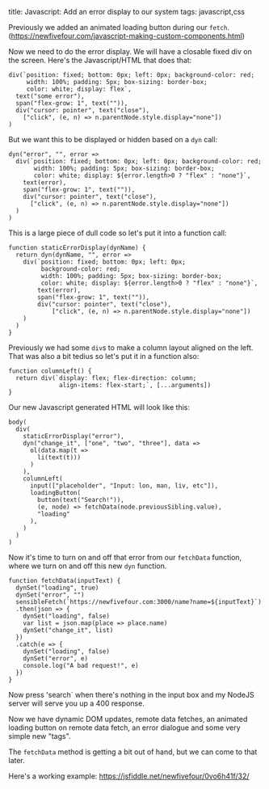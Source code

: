title: Javascript: Add an error display to our system
tags: javascript,css

Previously we added an animated loading button during our `fetch`. (https://newfivefour.com/javascript-making-custom-components.html)

Now we need to do the error display. We will have a closable fixed div on the screen. Here's the Javascript/HTML that does that:

```
div(`position: fixed; bottom: 0px; left: 0px; background-color: red;
     width: 100%; padding: 5px; box-sizing: border-box; 
     color: white; display: flex`, 
  text("some error"),
  span("flex-grow: 1", text("")),
  div("cursor: pointer", text("close"),
    ["click", (e, n) => n.parentNode.style.display="none"])
)
```

But we want this to be displayed or hidden based on a `dyn` call:

```
dyn("error", "", error => 
  div(`position: fixed; bottom: 0px; left: 0px; background-color: red;
       width: 100%; padding: 5px; box-sizing: border-box; 
       color: white; display: ${error.length>0 ? "flex" : "none"}`, 
    text(error),
    span("flex-grow: 1", text("")),
    div("cursor: pointer", text("close"),
      ["click", (e, n) => n.parentNode.style.display="none"])
  )
)
```

This is a large piece of dull code so let's put it into a function call:

```
function staticErrorDisplay(dynName) {
  return dyn(dynName, "", error => 
    div(`position: fixed; bottom: 0px; left: 0px; 
         background-color: red;
         width: 100%; padding: 5px; box-sizing: border-box; 
         color: white; display: ${error.length>0 ? "flex" : "none"}`, 
        text(error),
        span("flex-grow: 1", text("")),
        div("cursor: pointer", text("close"),
            ["click", (e, n) => n.parentNode.style.display="none"])
    )
  )
}
```

Previously we had some `div`s to make a column layout aligned on the left. That was also a bit tedius so let's put it in a function also:

```
function columnLeft() {
  return div(`display: flex; flex-direction: column; 
              align-items: flex-start;`, [...arguments])
}
```

Our new Javascript generated HTML will look like this:

```
body(
  div(
    staticErrorDisplay("error"),
    dyn("change_it", ["one", "two", "three"], data =>
      ol(data.map(t =>
        li(text(t)))
      )
    ),
    columnLeft(
      input(["placeholder", "Input: lon, man, liv, etc"]),
      loadingButton(
        button(text("Search!")), 
        (e, node) => fetchData(node.previousSibling.value),
        "loading"
      ),
    )
  )
)
```

Now it's time to turn on and off that error from our `fetchData` function, where we turn on and off this new `dyn` function.

```
function fetchData(inputText) {
  dynSet("loading", true)
  dynSet("error", "")
  sensibleFetch(`https://newfivefour.com:3000/name?name=${inputText}`)
  .then(json => {
    dynSet("loading", false)
    var list = json.map(place => place.name)
    dynSet("change_it", list)
  })
  .catch(e => {
    dynSet("loading", false)
    dynSet("error", e)
    console.log("A bad request!", e)
  })
}
```

Now press 'search` when there's nothing in the input box and my NodeJS server will serve you up a 400 response.

Now we have dynamic DOM updates, remote data fetches, an animated loading button on remote data fetch, an error dialogue and some very simple new "tags".

The `fetchData` method is getting a bit out of hand, but we can come to that later. 

Here's a working example: https://jsfiddle.net/newfivefour/0vo6h41f/32/
